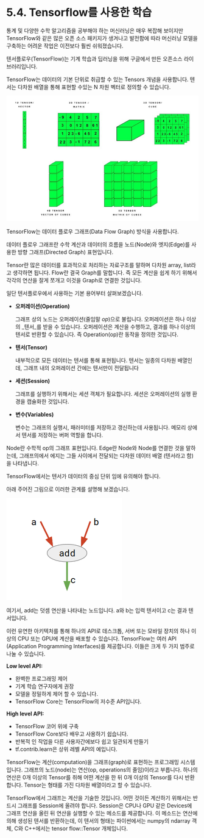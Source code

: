 # 5.4.	Tensorflow를 사용한 학습

통계 및 다양한 수학 알고리즘을 공부해야 하는 머신러닝은 매우 복잡해 보이지만 TensorFlow와 같은 많은 오픈 소스 패키지가 생겨나고 발전함에 따라 머신러닝 모델을 구축하는 어려운 작업은 이전보다 훨씬 쉬워졌습니다.

텐서플로우\(TensorFlow\)는 기계 학습과 딥러닝을 위해 구글에서 만든 오픈소스 라이브러리입니다.

TensorFlow는 데이터의 기본 단위로 취급할 수 있는 Tensors 개념을 사용합니다. 텐서는 다차원 배열을 통해 표현할 수있는 N 차원 벡터로 정의할 수 있습니다.

![](../../.gitbook/assets/54001.jpg)

TensorFlow는 데이터 플로우 그래프\(Data Flow Graph\) 방식을 사용합니다.

데이터 플로우 그래프란 수학 계산과 데이터의 흐름을 노드\(Node\)와 엣지\(Edge\)를 사용한 방향 그래프\(Directed Graph\) 표현입니다.

Tensor란 많은 데이터를 효과적으로 처리하는 자료구조를 말하며 다차원 array, list라고 생각하면 됩니다. Flow란 결국 Graph를 말합니다. 즉 모든 계산을 쉽게 하기 위해서 각각의 연산을 잘게 쪼개고 이것을 Graph로 연결한 것입니다.

일단 텐서플로우에서 사용하는 기본 용어부터 살펴보겠습니다.

* **오퍼레이션\(Operation\)**

  그래프 상의 노드는 오퍼레이션\(줄임말 _op_\)으로 불립니다. 오퍼레이션은 하나 이상의 _텐서_를 받을 수 있습니다. 오퍼레이션은 계산을 수행하고, 결과를 하나 이상의 텐서로 반환할 수 있습니다. 즉 Operation\(op\)란 동작을 정의한 것입니다.

* **텐서\(Tensor\)**

  내부적으로 모든 데이터는 텐서를 통해 표현됩니다. 텐서는 일종의 다차원 배열인데, 그래프 내의 오퍼레이션 간에는 텐서만이 전달됩니다

* **세션\(Session\)**

  그래프를 실행하기 위해서는 세션 객체가 필요합니다. 세션은 오퍼레이션의 실행 환경을 캡슐화한 것입니다.

* **변수\(Variables\)**

  변수는 그래프의 실행시, 패러미터를 저장하고 갱신하는데 사용됩니다. 메모리 상에서 텐서를 저장하는 버퍼 역할을 합니다.

Node란 수학적 op의 그래프 표현입니다. Edge란 Node와 Node를 연결한 것을 말하는데, 그래프의에서 에지는 그들 사이에서 전달되는 다차원 데이터 배열 \(텐서라고 함\)을 나타냅니다.

TensorFlow에서는 텐서가 데이터의 중심 단위 임에 유의해야 합니다.

아래 주어진 그림으로 이러한 관계를 설명해 보겠습니다.

![](../../.gitbook/assets/54002.png)

여기서, add는 덧셈 연산을 나타내는 노드입니다.  a와 b는 입력 텐서이고 c는 결과 텐서입니다.

이런 유연한 아키텍처를 통해 하나의 API로 데스크톱, 서버 또는 모바일 장치의 하나 이상의 CPU 또는 GPU에 계산을 배포할 수 있습니다. TensorFlow는 여러 API \(Application Programming Interfaces\)를 제공합니다. 이들은 크게 두 가지 범주로 나눌 수 있습니다.

**Low level API:**

* 완벽한 프로그래밍 제어
* 기계 학습 연구자에게 권장
* 모델을 정밀하게 제어 할 수 있습니다.
* TensorFlow Core는 TensorFlow의 저수준 API입니다.

**High level API:**

* TensorFlow 코어 위에 구축
* TensorFlow Core보다 배우고 사용하기 쉽습니다.
* 반복적 인 작업을 다른 사용자간에보다 쉽고 일관되게 만들기
* tf.contrib.learn은 상위 레벨 API의 예입니다.

TensorFlow는 계산\(computation\)을 그래프\(graph\)로 표현하는 프로그래밍 시스템입니다. 그래프의 노드\(node\)는 연산\(op, operations의 줄임\)이라고 부릅니다. 하나의 연산은 0개 이상의 Tensor를 취해 어떤 계산을 한 뒤 0개 이상의 Tensor를 다시 반환합니다. Tensor는 형태를 가진 다차원 배열이라고 할 수 있습니다.

TensorFlow에서 그래프는 계산을 기술한 것입니다. 어떤 것이든 계산하기 위해서는 반드시 그래프를 Session에 올려야 합니다. Session은 CPU나 GPU 같은 Devices에 그래프 연산을 올린 뒤 연산을 실행할 수 있는 메소드를 제공합니다. 이 메소드는 연산에 의해 생성된 텐서를 반환하는데, 이 텐서의 형태는 파이썬에서는 numpy의 ndarray 객체, C와 C++에서는 tensor flow::Tensor 개체입니다.

